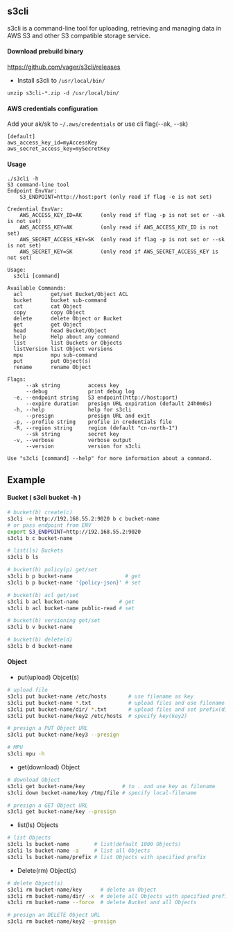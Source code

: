 ## s3cli
s3cli is a command-line tool for uploading, retrieving and managing data in AWS S3 and other S3 compatible storage service.

#### Download prebuild binary
https://github.com/vager/s3cli/releases  
- Install s3cli to `/usr/local/bin/`  
```
unzip s3cli-*.zip -d /usr/local/bin/
```

#### AWS credentials configuration
Add your ak/sk to `~/.aws/credentials` or use cli flag(--ak, --sk)
```
[default]
aws_access_key_id=myAccessKey
aws_secret_access_key=mySecretKey
```

#### Usage
```
./s3cli -h
S3 command-line tool
Endpoint EnvVar:
	S3_ENDPOINT=http://host:port (only read if flag -e is not set)

Credential EnvVar:
	AWS_ACCESS_KEY_ID=AK      (only read if flag -p is not set or --ak is not set)
	AWS_ACCESS_KEY=AK         (only read if AWS_ACCESS_KEY_ID is not set)
	AWS_SECRET_ACCESS_KEY=SK  (only read if flag -p is not set or --sk is not set)
	AWS_SECRET_KEY=SK         (only read if AWS_SECRET_ACCESS_KEY is not set)

Usage:
  s3cli [command]

Available Commands:
  acl         get/set Bucket/Object ACL
  bucket      bucket sub-command
  cat         cat Object
  copy        copy Object
  delete      delete Object or Bucket
  get         get Object
  head        head Bucket/Object
  help        Help about any command
  list        list Buckets or Objects
  listVersion list Object versions
  mpu         mpu sub-command
  put         put Object(s)
  rename      rename Object

Flags:
      --ak string         access key
      --debug             print debug log
  -e, --endpoint string   S3 endpoint(http://host:port)
      --expire duration   presign URL expiration (default 24h0m0s)
  -h, --help              help for s3cli
      --presign           presign URL and exit
  -p, --profile string    profile in credentials file
  -R, --region string     region (default "cn-north-1")
      --sk string         secret key
  -v, --verbose           verbose output
      --version           version for s3cli

Use "s3cli [command] --help" for more information about a command.
```

## Example
#### Bucket ( s3cli bucket -h )
```sh
# bucket(b) create(c)
s3cli -e http://192.168.55.2:9020 b c bucket-name
# or pass endpoint from ENV
export S3_ENDPOINT=http://192.168.55.2:9020
s3cli b c bucket-name

# list(ls) Buckets
s3cli b ls

# bucket(b) policy(p) get/set
s3cli b p bucket-name                 # get
s3cli b p bucket-name '{policy-json}' # set

# bucket(b) acl get/set
s3cli b acl bucket-name             # get
s3cli b acl bucket-name public-read # set

# bucket(b) versioning get/set
s3cli b v bucket-name

# bucket(b) delete(d)  
s3cli b d bucket-name
```

#### Object
- put(upload) Objcet(s)  
```sh
# upload file
s3cli put bucket-name /etc/hosts       # use filename as key
s3cli put bucket-name *.txt            # upload files and use filename as key
s3cli put bucket-name/dir/ *.txt       # upload files and set prefix(dir/) to all uploaded Object
s3cli put bucket-name/key2 /etc/hosts  # specify key(key2)

# presign a PUT Object URL
s3cli put bucket-name/key3 --presign

# MPU
s3cli mpu -h
```
- get(download) Object  
```sh
# download Object
s3cli get bucket-name/key            # to . and use key as filename
s3cli down bucket-name/key /tmp/file # specify local-filename

# presign a GET Object URL
s3cli get bucket-name/key --presign
```

- list(ls) Objects  
```sh
# list Objects
s3cli ls bucket-name        # list(default 1000 Objects)
s3cli ls bucket-name -a     # list all Objects
s3cli ls bucket-name/prefix # list Objects with specified prefix
```

- Delete(rm) Object(s)  
```sh
# delete Object(s)
s3cli rm bucket-name/key      # delete an Object
s3cli rm bucket-name/dir/ -x  # delete all Objects with specified prefix(dir/)
s3cli rm bucket-name --force  # delete Bucket and all Objects

# presign an DELETE Object URL
s3cli rm bucket-name/key2 --presign
```
